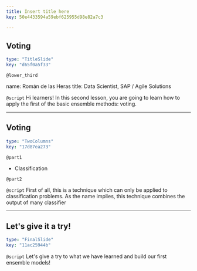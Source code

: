 ```yaml
---
title: Insert title here
key: 50e4433594a59ebf625955d98e82a7c3

---
```

## Voting

```yaml
type: "TitleSlide"
key: "d65f0a5f33"
```

`@lower_third`

name: Román de las Heras
title: Data Scientist, SAP / Agile Solutions


`@script`
Hi learners!
In this second lesson, you are going to learn how to apply the first of the basic ensemble methods: voting.


---
## Voting

```yaml
type: "TwoColumns"
key: "17d87ea273"
```

`@part1`
- Classification


`@part2`



`@script`
First of all, this is a technique which can only be applied to classification problems.
As the name implies, this technique combines the output of many classifier


---
## Let's give it a try!

```yaml
type: "FinalSlide"
key: "11ac25944b"
```

`@script`
Let's give a try to what we have learned and build our first ensemble models!

